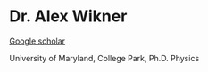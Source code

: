 # Dr. Alex Wikner

[Google scholar](https://scholar.google.com/citations?user=J7dAtysAAAAJ&hl=en)

University of Maryland, College Park, Ph.D. Physics
